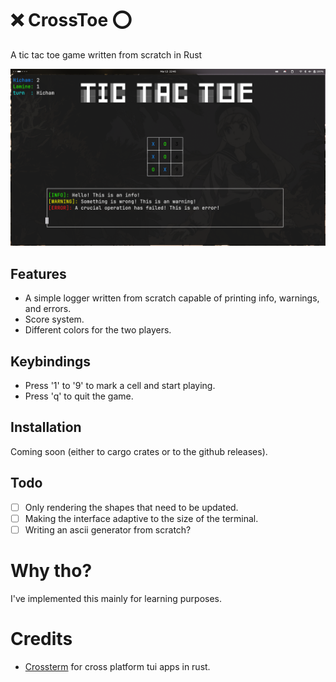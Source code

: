 # ❌ CrossToe ⭕
A tic tac toe game written from scratch in Rust

![Game showcase](resources/game-showcase.png)

## Features
- A simple logger written from scratch capable of printing info, warnings, and errors.
- Score system.
- Different colors for the two players.

## Keybindings
- Press '1' to '9' to mark a cell and start playing.
- Press 'q' to quit the game.

## Installation
Coming soon (either to cargo crates or to the github releases).

## Todo
- [ ] Only rendering the shapes that need to be updated.
- [ ] Making the interface adaptive to the size of the terminal.
- [ ] Writing an ascii generator from scratch?

# Why tho?
I've implemented this mainly for learning purposes.

# Credits
- [Crossterm](https://github.com/crossterm-rs/crossterm) for cross platform tui apps in rust.
